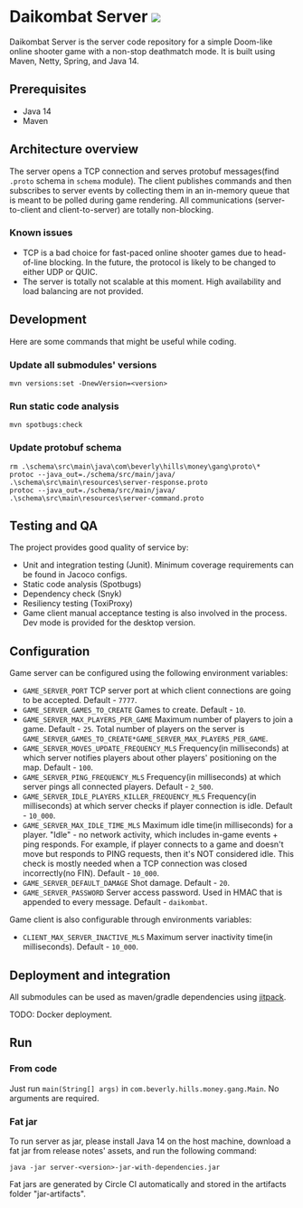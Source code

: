 

# Daikombat Server [![](https://jitpack.io/v/beverly-hills-money-gangster/Daikombat-server.svg)](https://jitpack.io/#beverly-hills-money-gangster/Daikombat-server)

Daikombat Server is the server code repository for a simple Doom-like online shooter game with a non-stop deathmatch mode. It is built using Maven, Netty, Spring, and Java 14.

## Prerequisites

- Java 14
- Maven


## Architecture overview

The server opens a TCP connection and serves protobuf messages(find `.proto` schema in `schema` module). 
The client publishes commands and then subscribes to server events by collecting them in an in-memory queue that is meant to be polled during game rendering. 
All communications (server-to-client and client-to-server) are totally non-blocking.

### Known issues

- TCP is a bad choice for fast-paced online shooter games due to head-of-line blocking. In the future, the protocol is likely to be changed to either UDP or QUIC.
- The server is totally not scalable at this moment. High availability and load balancing are not provided.

## Development

Here are some commands that might be useful while coding.

### Update all submodules' versions
```
mvn versions:set -DnewVersion=<version>
```

### Run static code analysis
```
mvn spotbugs:check 
```

### Update protobuf schema

```
rm .\schema\src\main\java\com\beverly\hills\money\gang\proto\* 
protoc --java_out=./schema/src/main/java/ .\schema\src\main\resources\server-response.proto
protoc --java_out=./schema/src/main/java/ .\schema\src\main\resources\server-command.proto
```


## Testing and QA

The project provides good quality of service by:
- Unit and integration testing (Junit). Minimum coverage requirements can be found in Jacoco configs.
- Static code analysis (Spotbugs)
- Dependency check (Snyk)
- Resiliency testing (ToxiProxy)
- Game client manual acceptance testing is also involved in the process. Dev mode is provided for the desktop version.

## Configuration

Game server can be configured using the following environment variables:

- `GAME_SERVER_PORT`  TCP server port at which client connections are going to be accepted. Default - `7777`.
- `GAME_SERVER_GAMES_TO_CREATE` Games to create. Default - `10`.
- `GAME_SERVER_MAX_PLAYERS_PER_GAME` Maximum number of players to join a game. Default - `25`. Total number of players on the server is `GAME_SERVER_GAMES_TO_CREATE*GAME_SERVER_MAX_PLAYERS_PER_GAME`.
- `GAME_SERVER_MOVES_UPDATE_FREQUENCY_MLS` Frequency(in milliseconds) at which server notifies players about other players' positioning on the map. Default - `100`.
- `GAME_SERVER_PING_FREQUENCY_MLS` Frequency(in milliseconds) at which server pings all connected players. Default - `2_500`.
- `GAME_SERVER_IDLE_PLAYERS_KILLER_FREQUENCY_MLS` Frequency(in milliseconds) at which server checks if player connection is idle. Default - `10_000`.
- `GAME_SERVER_MAX_IDLE_TIME_MLS` Maximum idle time(in milliseconds) for a player. "Idle" - no network activity, which includes in-game events + ping responds. For example, if player connects to a game and doesn't move but responds to PING requests, then it's NOT considered idle. This check is mostly needed when a TCP connection was closed incorrectly(no FIN). Default - `10_000`.
- `GAME_SERVER_DEFAULT_DAMAGE` Shot damage. Default - `20`.
- `GAME_SERVER_PASSWORD` Server access password. Used in HMAC that is appended to every message. Default - `daikombat`.

Game client is also configurable through environments variables:

- `CLIENT_MAX_SERVER_INACTIVE_MLS` Maximum server inactivity time(in milliseconds). Default - `10_000`.

## Deployment and integration

All submodules can be used as maven/gradle dependencies using [jitpack](https://jitpack.io/#beverly-hills-money-gangster/Daikombat-server).

TODO: Docker deployment.

## Run

### From code

Just run `main(String[] args)` in `com.beverly.hills.money.gang.Main`. No arguments are required. 

### Fat jar

To run server as jar, please install Java 14 on the host machine, download a fat jar from release notes' assets, and run the following command:

```
java -jar server-<version>-jar-with-dependencies.jar
```

Fat jars are generated by Circle CI automatically and stored in the artifacts folder "jar-artifacts". 